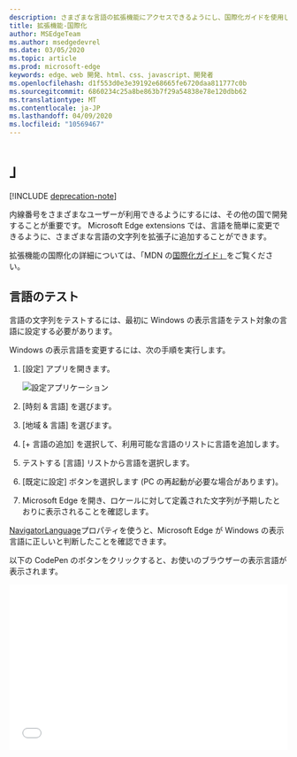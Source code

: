 ```yaml
---
description: さまざまな言語の拡張機能にアクセスできるようにし、国際化ガイドを使用して言語の文字列をテストします。
title: 拡張機能-国際化
author: MSEdgeTeam
ms.author: msedgedevrel
ms.date: 03/05/2020
ms.topic: article
ms.prod: microsoft-edge
keywords: edge、web 開発、html、css、javascript、開発者
ms.openlocfilehash: d1f553d0e3e39192e68665fe6720daa811777c0b
ms.sourcegitcommit: 6860234c25a8be863b7f29a54838e78e120dbb62
ms.translationtype: MT
ms.contentlocale: ja-JP
ms.lasthandoff: 04/09/2020
ms.locfileid: "10569467"
---
```

# 」  

[!INCLUDE [deprecation-note](../includes/deprecation-note.md)]  

内線番号をさまざまなユーザーが利用できるようにするには、その他の国で開発することが重要です。 Microsoft Edge extensions では、言語を簡単に変更できるように、さまざまな言語の文字列を拡張子に追加することができます。

拡張機能の国際化の詳細については、「MDN の[国際化ガイド」](https://developer.mozilla.org/Add-ons/WebExtensions/Internationalization)をご覧ください。


## 言語のテスト

言語の文字列をテストするには、最初に Windows の表示言語をテスト対象の言語に設定する必要があります。

Windows の表示言語を変更するには、次の手順を実行します。

1. [設定] アプリを開きます。

   ![設定アプリケーション](./../media/loc-settings.png)
2. [時刻 & 言語] を選びます。
3. [地域 & 言語] を選びます。
4. [+ 言語の追加] を選択して、利用可能な言語のリストに言語を追加します。
5. テストする [言語] リストから言語を選択します。
6. [既定に設定] ボタンを選択します (PC の再起動が必要な場合があります)。
7. Microsoft Edge を開き、ロケールに対して定義された文字列が予期したとおりに表示されることを確認します。

[NavigatorLanguage](https://developer.mozilla.org/docs/Web/API/NavigatorLanguage/language)プロパティを使うと、Microsoft Edge が Windows の表示言語に正しいと判断したことを確認できます。

以下の CodePen のボタンをクリックすると、お使いのブラウザーの表示言語が表示されます。

<iframe height='300' scrolling='no' title='ロケールを取得する' src='//codepen.io/MSEdgeDev/embed/VaRWwR/?height=300&theme-id=23761&default-tab=result&embed-version=2&editable=true' frameborder='no' allowtransparency='true' allowfullscreen='true' style='width: 100%;'><a href='https://codepen.io/MSEdgeDev/pen/VaRWwR/'> </a> CodePen の「MSEdgeDev (@MSEdgeDev) でペンを取得する」を参照してください <a href='http://codepen.io/MSEdgeDev'> </a> <a href='http://codepen.io'> </a> 。
</iframe>
